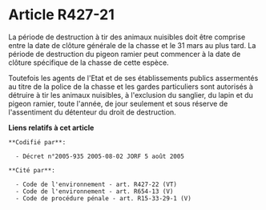 # Article R427-21

La période de destruction à tir des animaux nuisibles doit être comprise entre la date de clôture générale de la chasse et le
31 mars au plus tard. La période de destruction du pigeon ramier peut commencer à la date de clôture spécifique de la chasse
de cette espèce.

Toutefois les agents de l'Etat et de ses établissements publics assermentés au titre de la police de la chasse et les gardes
particuliers sont autorisés à détruire à tir les animaux nuisibles, à l'exclusion du sanglier, du lapin et du pigeon ramier,
toute l'année, de jour seulement et sous réserve de l'assentiment du détenteur du droit de destruction.

**Liens relatifs à cet article**

	**Codifié par**:

	  - Décret n°2005-935 2005-08-02 JORF 5 août 2005

	**Cité par**:

	  - Code de l'environnement - art. R427-22 (VT)
	  - Code de l'environnement - art. R654-13 (V)
	  - Code de procédure pénale - art. R15-33-29-1 (V)
